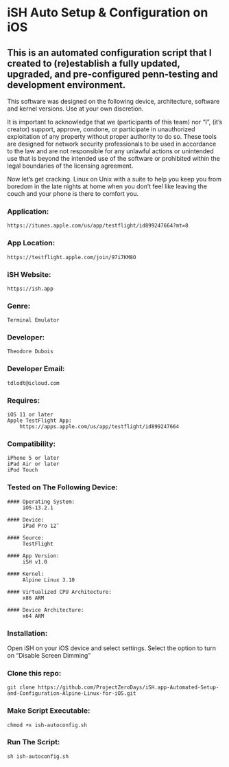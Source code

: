# iSH Auto Setup & Configuration on iOS

## This is an automated configuration script that I created to (re)establish a fully updated, upgraded, and pre-configured penn-testing and development environment. 

This software was designed on the following device, architecture, software and kernel versions. Use at your own discretion.

It is important to acknowledge that we (participants of this team) nor “I”, (it’s creator) support, approve, condone, or participate in unauthorized exploitation of any property without proper authority to do so. These tools are designed for network security professionals to be used in accordance to the law and are not responsible for any  unlawful actions or unintended use that is beyond the intended use of the software or prohibited within the legal boundaries of the licensing agreement.

Now let’s get cracking. Linux on Unix with a suite to help you keep you from boredom in the late nights at home when you don’t feel like leaving the couch and your phone is there to comfort you.

### Application:
    https://itunes.apple.com/us/app/testflight/id899247664?mt=8

### App Location:
    https://testflight.apple.com/join/97i7KM8O

### iSH Website:
    https://ish.app

### Genre:
    Terminal Emulator 

### Developer:
    Theodore Dubois

### Developer Email:
    tdlodt@icloud.com

### Requires:
    iOS 11 or later
    Apple TestFlight App:
        https://apps.apple.com/us/app/testflight/id899247664

### Compatibility:
    iPhone 5 or later
    iPad Air or later
    iPod Touch

### Tested on The Following Device:

    #### Operating System:
         iOS-13.2.1

    #### Device:
         iPad Pro 12’

    #### Source:
         TestFlight 

    #### App Version:
         iSH v1.0

    #### Kernel:
         Alpine Linux 3.10 

    #### Virtualized CPU Architecture:
         x86 ARM

    #### Device Architecture:
         x64 ARM

### Installation: 

Open iSH on your iOS device and select settings. Select the option to turn on “Disable Screen Dimming”

### Clone this repo:

    git clone https://github.com/ProjectZeroDays/iSH.app-Automated-Setup-and-Configuration-Alpine-Linux-for-iOS.git

### Make Script Executable:

    chmod +x ish-autoconfig.sh

### Run The Script:

    sh ish-autoconfig.sh
